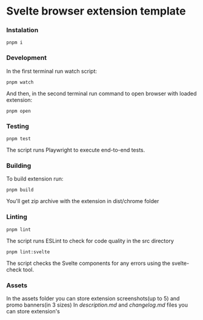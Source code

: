 # Svelte browser extension template

### Instalation

```
pnpm i
```

### Development

In the first terminal run watch script:

```
pnpm watch
```

And then, in the second terminal run command to open browser with loaded extension:

```
pnpm open
```

### Testing

```
pnpm test
```

The script runs Playwright to execute end-to-end tests.

### Building

To build extension run:

```
pnpm build
```

You'll get zip archive with the extension in dist/chrome folder

### Linting

```
pnpm lint
```

The script runs ESLint to check for code quality in the src directory

```
pnpm lint:svelte
```

The script checks the Svelte components for any errors using the svelte-check tool.

### Assets

In the assets folder you can store extension screenshots(up to 5) and promo banners(in 3 sizes)
In *description.md* and *changelog.md* files you can store extension's 